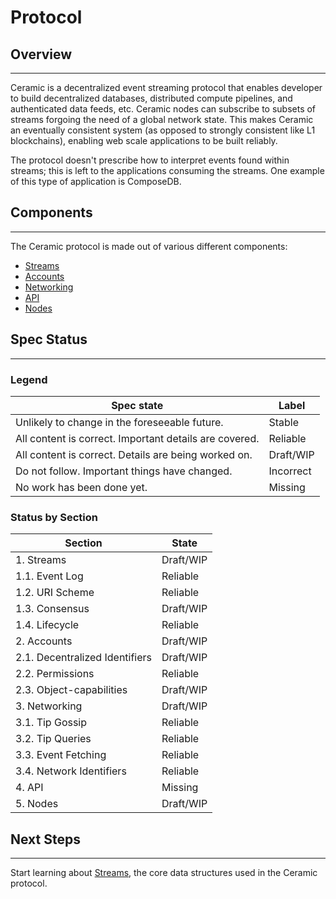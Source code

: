 # Protocol

## Overview

---

Ceramic is a decentralized event streaming protocol that enables developer to build decentralized databases, distributed compute pipelines, and authenticated data feeds, etc. Ceramic nodes can subscribe to subsets of streams forgoing the need of a global network state. This makes Ceramic an eventually consistent system (as opposed to strongly consistent like L1 blockchains), enabling web scale applications to be built reliably.

The protocol doesn't prescribe how to interpret events found within streams; this is left to the applications consuming the streams. One example of this type of application is ComposeDB.

## Components

---

The Ceramic protocol is made out of various different components:

- [Streams](./streams/index.md)
- [Accounts](./accounts/index.md)
- [Networking](./networking/index.md)
- [API](./api/index.md)
- [Nodes](./nodes/index.md)


## Spec Status

---

### Legend

| Spec state | Label |
| --- | --- |
| Unlikely to change in the foreseeable future. | Stable |
| All content is correct. Important details are covered. | Reliable |
| All content is correct. Details are being worked on. | Draft/WIP |
| Do not follow. Important things have changed. | Incorrect |
| No work has been done yet. | Missing |

### Status by Section

| Section | State |
| --- | --- |
| 1. Streams | Draft/WIP |
| 1.1. Event Log | Reliable |
| 1.2. URI Scheme | Reliable |
| 1.3. Consensus | Draft/WIP |
| 1.4. Lifecycle | Reliable |
| 2. Accounts | Draft/WIP |
| 2.1. Decentralized Identifiers | Draft/WIP |
| 2.2. Permissions | Reliable |
| 2.3. Object-capabilities | Draft/WIP |
| 3. Networking | Draft/WIP |
| 3.1. Tip Gossip | Reliable |
| 3.2. Tip Queries | Reliable |
| 3.3. Event Fetching | Reliable |
| 3.4. Network Identifiers | Reliable |
| 4. API | Missing |
| 5. Nodes | Draft/WIP |

## Next Steps

---

Start learning about [Streams](./streams/index.md), the core data structures used in the Ceramic protocol.